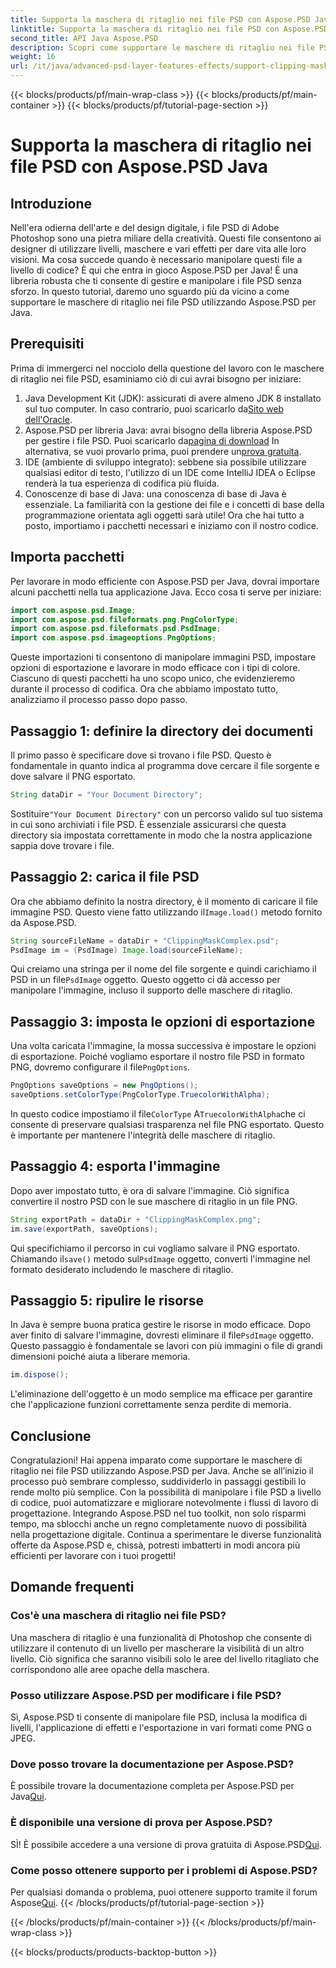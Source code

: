 ```yaml
---
title: Supporta la maschera di ritaglio nei file PSD con Aspose.PSD Java
linktitle: Supporta la maschera di ritaglio nei file PSD con Aspose.PSD Java
second_title: API Java Aspose.PSD
description: Scopri come supportare le maschere di ritaglio nei file PSD con Aspose.PSD per Java. Segui la nostra guida passo passo per manipolare facilmente le immagini PSD.
weight: 16
url: /it/java/advanced-psd-layer-features-effects/support-clipping-mask-psd-files/
---
```


{{< blocks/products/pf/main-wrap-class >}}
{{< blocks/products/pf/main-container >}}
{{< blocks/products/pf/tutorial-page-section >}}

# Supporta la maschera di ritaglio nei file PSD con Aspose.PSD Java

## Introduzione
Nell'era odierna dell'arte e del design digitale, i file PSD di Adobe Photoshop sono una pietra miliare della creatività. Questi file consentono ai designer di utilizzare livelli, maschere e vari effetti per dare vita alle loro visioni. Ma cosa succede quando è necessario manipolare questi file a livello di codice? È qui che entra in gioco Aspose.PSD per Java! È una libreria robusta che ti consente di gestire e manipolare i file PSD senza sforzo. In questo tutorial, daremo uno sguardo più da vicino a come supportare le maschere di ritaglio nei file PSD utilizzando Aspose.PSD per Java. 
## Prerequisiti
Prima di immergerci nel nocciolo della questione del lavoro con le maschere di ritaglio nei file PSD, esaminiamo ciò di cui avrai bisogno per iniziare:
1.  Java Development Kit (JDK): assicurati di avere almeno JDK 8 installato sul tuo computer. In caso contrario, puoi scaricarlo da[Sito web dell'Oracle](https://www.oracle.com/java/technologies/javase-jdk8-downloads.html).
2.  Aspose.PSD per libreria Java: avrai bisogno della libreria Aspose.PSD per gestire i file PSD. Puoi scaricarlo da[pagina di download](https://releases.aspose.com/psd/java/) In alternativa, se vuoi provarlo prima, puoi prendere un[prova gratuita](https://releases.aspose.com/).
3. IDE (ambiente di sviluppo integrato): sebbene sia possibile utilizzare qualsiasi editor di testo, l'utilizzo di un IDE come IntelliJ IDEA o Eclipse renderà la tua esperienza di codifica più fluida.
4. Conoscenze di base di Java: una conoscenza di base di Java è essenziale. La familiarità con la gestione dei file e i concetti di base della programmazione orientata agli oggetti sarà utile!
Ora che hai tutto a posto, importiamo i pacchetti necessari e iniziamo con il nostro codice.
## Importa pacchetti
Per lavorare in modo efficiente con Aspose.PSD per Java, dovrai importare alcuni pacchetti nella tua applicazione Java. Ecco cosa ti serve per iniziare:
```java
import com.aspose.psd.Image;
import com.aspose.psd.fileformats.png.PngColorType;
import com.aspose.psd.fileformats.psd.PsdImage;
import com.aspose.psd.imageoptions.PngOptions;
```
Queste importazioni ti consentono di manipolare immagini PSD, impostare opzioni di esportazione e lavorare in modo efficace con i tipi di colore. Ciascuno di questi pacchetti ha uno scopo unico, che evidenzieremo durante il processo di codifica.
Ora che abbiamo impostato tutto, analizziamo il processo passo dopo passo.
## Passaggio 1: definire la directory dei documenti
Il primo passo è specificare dove si trovano i file PSD. Questo è fondamentale in quanto indica al programma dove cercare il file sorgente e dove salvare il PNG esportato.
```java
String dataDir = "Your Document Directory";
```
 Sostituire`"Your Document Directory"` con un percorso valido sul tuo sistema in cui sono archiviati i file PSD. È essenziale assicurarsi che questa directory sia impostata correttamente in modo che la nostra applicazione sappia dove trovare i file. 
## Passaggio 2: carica il file PSD
 Ora che abbiamo definito la nostra directory, è il momento di caricare il file immagine PSD. Questo viene fatto utilizzando il`Image.load()` metodo fornito da Aspose.PSD.
```java
String sourceFileName = dataDir + "ClippingMaskComplex.psd";
PsdImage im = (PsdImage) Image.load(sourceFileName);
```
 Qui creiamo una stringa per il nome del file sorgente e quindi carichiamo il PSD in un file`PsdImage` oggetto. Questo oggetto ci dà accesso per manipolare l'immagine, incluso il supporto delle maschere di ritaglio.
## Passaggio 3: imposta le opzioni di esportazione
 Una volta caricata l'immagine, la mossa successiva è impostare le opzioni di esportazione. Poiché vogliamo esportare il nostro file PSD in formato PNG, dovremo configurare il file`PngOptions`.
```java
PngOptions saveOptions = new PngOptions();
saveOptions.setColorType(PngColorType.TruecolorWithAlpha);
```
 In questo codice impostiamo il file`ColorType` A`TruecolorWithAlpha`che ci consente di preservare qualsiasi trasparenza nel file PNG esportato. Questo è importante per mantenere l'integrità delle maschere di ritaglio.
## Passaggio 4: esporta l'immagine
Dopo aver impostato tutto, è ora di salvare l'immagine. Ciò significa convertire il nostro PSD con le sue maschere di ritaglio in un file PNG.
```java
String exportPath = dataDir + "ClippingMaskComplex.png";
im.save(exportPath, saveOptions);
```
 Qui specifichiamo il percorso in cui vogliamo salvare il PNG esportato. Chiamando il`save()` metodo sul`PsdImage` oggetto, converti l'immagine nel formato desiderato includendo le maschere di ritaglio.
## Passaggio 5: ripulire le risorse
 In Java è sempre buona pratica gestire le risorse in modo efficace. Dopo aver finito di salvare l'immagine, dovresti eliminare il file`PsdImage` oggetto. Questo passaggio è fondamentale se lavori con più immagini o file di grandi dimensioni poiché aiuta a liberare memoria.
```java
im.dispose();
```
L'eliminazione dell'oggetto è un modo semplice ma efficace per garantire che l'applicazione funzioni correttamente senza perdite di memoria.
## Conclusione
Congratulazioni! Hai appena imparato come supportare le maschere di ritaglio nei file PSD utilizzando Aspose.PSD per Java. Anche se all’inizio il processo può sembrare complesso, suddividerlo in passaggi gestibili lo rende molto più semplice. Con la possibilità di manipolare i file PSD a livello di codice, puoi automatizzare e migliorare notevolmente i flussi di lavoro di progettazione.
Integrando Aspose.PSD nel tuo toolkit, non solo risparmi tempo, ma sblocchi anche un regno completamente nuovo di possibilità nella progettazione digitale. Continua a sperimentare le diverse funzionalità offerte da Aspose.PSD e, chissà, potresti imbatterti in modi ancora più efficienti per lavorare con i tuoi progetti!
## Domande frequenti
### Cos'è una maschera di ritaglio nei file PSD?
Una maschera di ritaglio è una funzionalità di Photoshop che consente di utilizzare il contenuto di un livello per mascherare la visibilità di un altro livello. Ciò significa che saranno visibili solo le aree del livello ritagliato che corrispondono alle aree opache della maschera.
### Posso utilizzare Aspose.PSD per modificare i file PSD?
Sì, Aspose.PSD ti consente di manipolare file PSD, inclusa la modifica di livelli, l'applicazione di effetti e l'esportazione in vari formati come PNG o JPEG.
### Dove posso trovare la documentazione per Aspose.PSD?
 È possibile trovare la documentazione completa per Aspose.PSD per Java[Qui](https://reference.aspose.com/psd/java/).
### È disponibile una versione di prova per Aspose.PSD?
 SÌ! È possibile accedere a una versione di prova gratuita di Aspose.PSD[Qui](https://releases.aspose.com/).
### Come posso ottenere supporto per i problemi di Aspose.PSD?
 Per qualsiasi domanda o problema, puoi ottenere supporto tramite il forum Aspose[Qui](https://forum.aspose.com/c/psd/34).
{{< /blocks/products/pf/tutorial-page-section >}}

{{< /blocks/products/pf/main-container >}}
{{< /blocks/products/pf/main-wrap-class >}}

{{< blocks/products/products-backtop-button >}}
